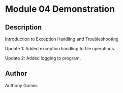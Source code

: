 # Module 04 Demonstration

## Description
Introduction to Exception Handling and Troubleshooting

Update 1: Added exception handling to file operations.

Update 2: Added logging to program.

## Author
Anthony Gomes
